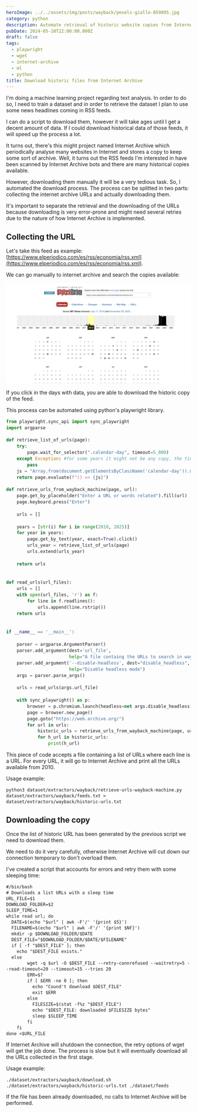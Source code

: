 ```yaml
---
heroImage: ../../assets/img/posts/wayback/pexels-giallo-859895.jpg
category: python
description: Automate retrieval of historic website copies from Internet Archive to create ML text datasets using Python, Playwright, and wget.
pubDate: 2024-05-10T22:00:00.000Z
draft: false
tags:
  - playwright
  - wget
  - internet-archive
  - ml
  - python
title: Download historic files from Internet Archive
---
```


I'm doing a machine learning project regarding text analysis. In order to do so, I need to train a dataset and in order to retrieve the dataset I plan to use some news headlines coming in RSS feeds.

I can do a script to download them, however it will take ages until I get a decent amount of data. If I could download historical data of those feeds, it will speed up the process a lot.

It turns out, there's this might project named Internet Archive which periodically analyse many websites in Internet and stores a copy to keep some sort of archive. Well, it turns out the RSS feeds I'm interested in have been scanned by Internet Archive bots and there are many historical copies available.

However, downloading them manually it will be a very tedious task. So, I automated the download process. The process can be splitted in two parts: collecting the internet archive URLs and actually downloading them.

It's important to separate the retrieval and the downloading of the URLs because downloading is very error-prone and might need several retries due to the nature of how Internet Archive is implemented.

## Collecting the URL

Let's take this feed as example: [https://www.elperiodico.com/es/rss/economia/rss.xml](https://www.elperiodico.com/es/rss/economia/rss.xml).

We can go manually to internet archive and search the copies available:

![](../../assets/img/posts/wayback/wayback.png)

If you click in the days with data, you are able to download the historic copy of the feed.

This process can be automated using python's playwright library.

```python
from playwright.sync_api import sync_playwright
import argparse

def retrieve_list_of_urls(page):
    try:
        page.wait_for_selector(".calendar-day", timeout=5_000)
    except Exception: #for some years it might not be any copy, the timeout exception need to be ignored in this case
        pass
    js = "Array.from(document.getElementsByClassName('calendar-day')).map(c => c.children[1]).map(l => l.href)"
    return page.evaluate(f"() => {js}")

def retrieve_urls_from_wayback_machine(page, url):
    page.get_by_placeholder("Enter a URL or words related").fill(url)
    page.keyboard.press("Enter")

    urls = []

    years = [str(i) for i in range(2010, 2025)]
    for year in years:
        page.get_by_text(year, exact=True).click()
        urls_year = retrieve_list_of_urls(page)
        urls.extend(urls_year)

    return urls


def read_urls(url_files):
    urls = []
    with open(url_files, 'r') as f:
        for line in f.readlines():
            urls.append(line.rstrip())
    return urls


if __name__ == '__main__':

    parser = argparse.ArgumentParser()
    parser.add_argument(dest='url_file',
                        help="A file containg the URLs to search in wayback machine")
    parser.add_argument('--disable-headless', dest="disable_headless", action="store_true", required=False, default=False,
                        help="Disable headless mode")
    args = parser.parse_args()

    urls = read_urls(args.url_file)

    with sync_playwright() as p:
        browser = p.chromium.launch(headless=not args.disable_headless)
        page = browser.new_page()
        page.goto("https://web.archive.org/")
        for url in urls:
            historic_urls = retrieve_urls_from_wayback_machine(page, url)
            for h_url in historic_urls:
                print(h_url)

```

This piece of code accepts a file containing a list of URLs where each line is a URL. For every URL, it will go to Internet Archive and print all the URLs available from 2010.

Usage example:

```shell
python3 dataset/extractors/wayback/retrieve-urls-wayback-machine.py dataset/extractors/wayback/feeds.txt > dataset/extractors/wayback/historic-urls.txt
```

## Downloading the copy

Once the list of historic URL has been generated by the previous script we need to download them.

We need to do it very carefully, otherwise Internet Archive will cut down our connection temporary to don't overload them.

I've created a script that accounts for errors and retry them with some sleeping time:

```shell
#/bin/bash
# Downloads a list URLs with a sleep time
URL_FILE=$1
DOWNLOAD_FOLDER=$2
SLEEP_TIME=1
while read url; do
  DATE=$(echo "$url" | awk -F'/' '{print $5}')
  FILENAME=$(echo "$url" | awk -F'/' '{print $NF}')
  mkdir -p $DOWNLOAD_FOLDER/$DATE
  DEST_FILE="$DOWNLOAD_FOLDER/$DATE/$FILENAME"
  if [ -f "$DEST_FILE" ]; then
    echo "$DEST_FILE exists."
  else
        wget -q $url -O $DEST_FILE --retry-connrefused --waitretry=5 --read-timeout=20 --timeout=15 --tries 20
        ERR=$?
        if [ $ERR -ne 0 ]; then
          echo "Cound't download $DEST_FILE"
          exit $ERR
        else
          FILESIZE=$(stat -f%z "$DEST_FILE")
          echo "$DEST_FILE: downloaded $FILESIZE bytes"
          sleep $SLEEP_TIME
        fi
    fi
done <$URL_FILE
```

If Internet Archive will shutdown the connection, the retry options of wget will get the job done. The process is slow but it will eventually download all the URLs collected in the first stage.

Usage example:

```shell
./dataset/extractors/wayback/download.sh ./dataset/extractors/wayback/historic-urls.txt ./dataset/feeds
```

If the file has been already downloaded, no calls to Internet Archive will be performed.
